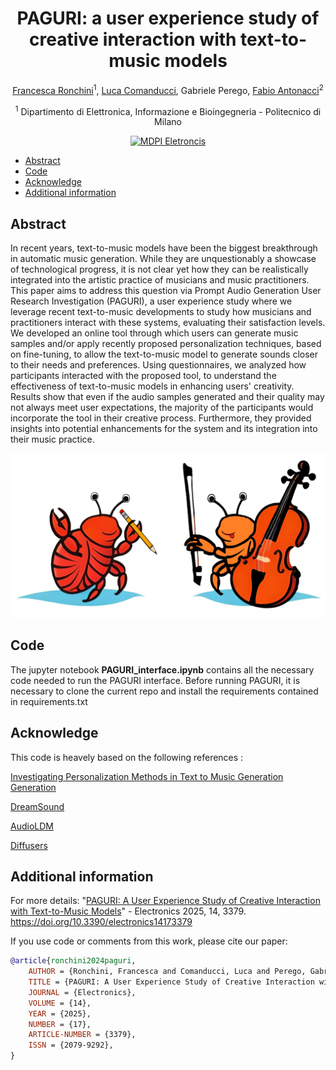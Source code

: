<div align="center">

# PAGURI: a user experience study of creative interaction with text-to-music models

<!-- <img width="700px" src="docs/new-generic-style-transfer-headline.svg"> -->
 
[Francesca Ronchini](https://www.linkedin.com/in/francesca-ronchini/)<sup>1</sup>, [Luca Comanducci](https://www.linkedin.com/in/lucacomanducci/), Gabriele Perego, [Fabio Antonacci](https://scholar.google.com/citations?user=9e2rt3gAAAAJ&hl=en&oi=ao)<sup>2</sup>

<sup>1</sup> Dipartimento di Elettronica, Informazione e Bioingegneria - Politecnico di Milano<br>
    
[![MDPI Eletroncis](https://img.shields.io/badge/Eletronics-20799292-blue.svg)](https://www.mdpi.com/2079-9292/14/17/3379)

</div>

<!-- START doctoc generated TOC please keep comment here to allow auto update -->
<!-- DON'T EDIT THIS SECTION, INSTEAD RE-RUN doctoc TO UPDATE -->
<!-- DON'T EDIT THIS SECTION, INSTEAD RE-RUN doctoc TO UPDATE -->

- [Abstract](#abstract)
- [Code](#code)
- [Acknowledge](#acknowledge)
- [Additional information](#additional-information)

<!-- END doctoc generated TOC please keep comment here to allow auto update -->

## Abstract
In recent years, text-to-music models have been the biggest breakthrough in automatic music generation. While they are unquestionably a showcase of technological progress, it is not clear yet how they can be realistically integrated into the artistic practice of musicians and music practitioners. This paper aims to address this question via Prompt Audio Generation User Research Investigation (PAGURI), a user experience study where we leverage recent text-to-music developments to study how musicians and practitioners interact with these systems, evaluating their satisfaction levels. We developed an online tool through which users can generate music samples and/or apply recently proposed personalization techniques, based on fine-tuning, to allow the text-to-music model to generate sounds closer to their needs and preferences. Using questionnaires, we analyzed how participants interacted with the proposed tool, to understand the effectiveness of text-to-music models in enhancing users' creativity. Results show that even if the audio samples generated and their quality may not always meet user expectations, the majority of the participants would incorporate the tool in their creative process. Furthermore, they provided insights into potential enhancements for the system and its integration into their music practice. 

![image](docs/figures/PAGURI_Logo.png)

## Code

The jupyter notebook **PAGURI_interface.ipynb** contains all the necessary code needed to run the PAGURI interface. Before running PAGURI, it is necessary to clone the current repo and install the requirements contained in requirements.txt

## Acknowledge
This code is heavely based on the following references : 

[Investigating Personalization Methods in Text to Music Generation Generation](https://arxiv.org/abs/2309.11140)

[DreamSound](https://zelaki.github.io/)

[AudioLDM](https://github.com/haoheliu/AudioLDM)

[Diffusers](https://github.com/huggingface/diffusers) 


## Additional information

For more details:
"[PAGURI: A User Experience Study of Creative Interaction with Text-to-Music Models](https://www.mdpi.com/2079-9292/14/17/3379)" - Electronics 2025, 14, 3379. https://doi.org/10.3390/electronics14173379

If you use code or comments from this work, please cite our paper:

```BibTex
@article{ronchini2024paguri,
    AUTHOR = {Ronchini, Francesca and Comanducci, Luca and Perego, Gabriele and Antonacci, Fabio},
    TITLE = {PAGURI: A User Experience Study of Creative Interaction with Text-to-Music Models},
    JOURNAL = {Electronics},
    VOLUME = {14},
    YEAR = {2025},
    NUMBER = {17},
    ARTICLE-NUMBER = {3379},
    ISSN = {2079-9292},
}
```

